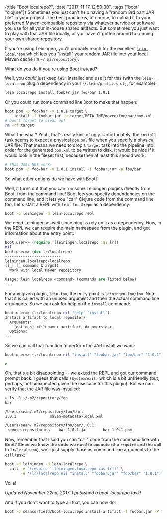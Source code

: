 {:title "Boot localrepo?",
 :date "2017-11-17 12:50:00",
 :tags ["boot" "clojure"]}
Sometimes you just can't help having a "random 3rd part JAR file" in your project. The best practice is, of course, to upload it to your preferred Maven-compatible repository via whatever service or software you use for all your in-house shared artifacts. But sometimes you just want to play with that JAR file locally, or you haven't gotten around to running your own shared repository.

If you're using Leiningen, you'll probably reach for the excellent [`lein-localrepo`](https://github.com/kumarshantanu/lein-localrepo) which lets you "install" your random JAR file into your local Maven cache (in `~/.m2/repository`).

What do you do if you're using Boot instead?<!-- more -->

Well, you _could_ just keep `lein` installed and use it for this (with the `lein-localrepo` plugin dependency in your `~/.lein/profiles.clj`, for example):

``` bash
lein localrepo install foobar.jar foo/bar 1.0.1
```

Or you could run some command line Boot to make that happen:

``` bash
boot pom -p foo/bar -v 1.0.1 target \
    install -f foobar.jar -p target/META-INF/maven/foo/bar/pom.xml
# Don't forget to clean up!
rm -rf target
```

What the what? Yeah, that's really kind of ugly. Unfortunately, the `install` task seems to expect a physical `pom.xml` file when you specify a physical JAR file. That means we need to drop a `target` task into the pipeline into order for the generated `pom.xml` to be written to disk. It would be nice if it would look in the fileset first, because then at least this should work:

``` bash
# This does NOT work!
boot pom -p foo/bar -v 1.0.1 install -f foobar.jar -p foo/bar
```

So what other options do we have with Boot?

Well, it turns out that you can run some Leiningen plugins directly from Boot, from the command line! Boot lets you specify dependencies on the command line, and it lets you "call" Clojure code from the command line too. Let's start a REPL with `lein-localrepo` as a dependency:

``` bash
boot -d leiningen -d lein-localrepo repl
```

We need Leiningen as well since plugins rely on it as a dependency. Now, in the REPL we can require the main namespace from the plugin, and get information about the entry point:

``` clojure
boot.user=> (require '[leiningen.localrepo :as lr])
nil
boot.user=> (doc lr/localrepo)
-------------------------
leiningen.localrepo/localrepo
([_] [_ command & args])
  Work with local Maven repository

Usage: lein localrepo <command> (commands are listed below)
...
```

For any given plugin, `lein-foo`, the entry point is `leiningen.foo/foo`. Note that it is called with an unused argument and then the actual command line arguments. So we can ask for help on the `install` command:

``` clojure
boot.user=> (lr/localrepo nil "help" "install")
Install artifact to local repository
  Arguments:
    [options] <filename> <artifact-id> <version>
  Options:
...
```

So we can call that function to perform the JAR install we want:

``` clojure
boot.user=> (lr/localrepo nil "install" "foobar.jar" "foo/bar" "1.0.1")

>
```

Oh, that's a bit disappointing -- we exited the REPL and got our command prompt back. I guess that calls `(System/exit)` which is a bit unfriendly (but, perhaps, not unexpected given the use case for this plugin). But we can verify that the JAR file was installed:

``` bash
> ls -R ~/.m2/repository/foo
bar

/Users/sean/.m2/repository/foo/bar:
1.0.1				maven-metadata-local.xml

/Users/sean/.m2/repository/foo/bar/1.0.1:
_remote.repositories	bar-1.0.1.jar		bar-1.0.1.pom
```

Now, remember that I said you can "call" code from the command line with Boot? Since we know the code we need to execute (the `require` and the call to `lr/localrepo`), we'll just supply those as command line arguments to the `call` task:

``` bash
boot -d leiningen -d lein-localrepo \
  call -e "(require '[leiningen.localrepo :as lr])" \
       -e '(lr/localrepo nil "install" "foobar.jar" "foo/bar" "1.0.1")'
```

Voila!

_Updated November 22nd, 2017: I published a boot-localrepo task!_

And if you don't want to type all that, you can now do:

``` bash
boot -d seancorfield/boot-localrepo install-artifact -f foobar.jar -P foo/bar -v 1.0.1
```
